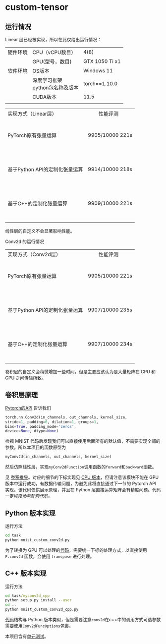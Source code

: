# custom-tensor


## 运行情况

Linear 层已经被实现，所以在此仅给出运行情况：

||||
|--------|--------------|--------------------------|
|硬件环境|CPU（vCPU数目）|4(8)|
||GPU(型号，数目)| GTX 1050 Ti x1|
|软件环境|OS版本|Windows 11|
||深度学习框架<br>python包名称及版本|torch==1.10.0|
||CUDA版本|11.5|
||||

|||
|---------------|---------------------------|
| 实现方式（Linear层）| &nbsp; &nbsp; &nbsp; &nbsp; 性能评测 |
|<br/> <br/>PyTorch原有张量运算<br/> <br/>&nbsp;| 9905/10000 221s |
|<br/> <br/>基于Python API的定制化张量运算<br/> <br/>&nbsp;|9914/10000  218s|
|<br/> <br/>基于C++的定制化张量运算<br/> <br/>&nbsp;|9909/10000 221s|
||||

线性层的自定义不会显著影响性能。

Conv2d 的运行情况

|||
|---------------|---------------------------|
| 实现方式（Conv2d层）| &nbsp; &nbsp; &nbsp; &nbsp; 性能评测 |
|<br/> <br/>PyTorch原有张量运算<br/> <br/>&nbsp;|9905/10000 221s|
|<br/> <br/>基于Python API的定制化张量运算<br/> <br/>&nbsp;|9907/10000  235s|
|<br/> <br/>基于C++的定制化张量运算<br/> <br/>&nbsp;|9907/10000 234s|
||||

卷积层的自定义会稍微增加一些时间，但是主要应该认为是大量矩阵在 CPU 和 GPU 之间传输所致。

## 卷积层原理

[Pytorch的API](https://pytorch.org/docs/master/generated/torch.nn.Conv2d.html#torch.nn.Conv2d) 告诉我们
```python
torch.nn.Conv2d(in_channels, out_channels, kernel_size, 
stride=1, padding=0, dilation=1, groups=1, 
bias=True, padding_mode='zeros', 
device=None, dtype=None)
```
检视 MNIST 代码后发现我们可以直接使用后面所有的默认值，不需要实现全部的参数。所以本项目的函数原型为
```python
myConv2d(in_channels, out_channels, kernel_size)
```

然后仿照线性层，实现`myConv2dFunction`调用函数的`forward`和`backward`函数。

见 [卷积推导](https://logcreative.github.io/custom-tensor/img/conv.pdf)。对应的细节的下标实现见 [CPU 版本](task/custom_conv2d_cpu.py)，但请注意该模块不能在 GPU 版本中运行成功，有数据传输问题，为避免此将直接通过下一节的 Pytorch API 实现。该代码仅供展示原理，并且在 Python 层直接运算矩阵会有精度问题。代码一定程度参考[配套代码](https://github.com/microsoft/ai-edu/blob/master/%E5%9F%BA%E7%A1%80%E6%95%99%E7%A8%8B/A2-%E7%A5%9E%E7%BB%8F%E7%BD%91%E7%BB%9C%E5%9F%BA%E6%9C%AC%E5%8E%9F%E7%90%86/%E7%AC%AC8%E6%AD%A5%20-%20%E5%8D%B7%E7%A7%AF%E7%A5%9E%E7%BB%8F%E7%BD%91%E7%BB%9C/src/ch17-CNNBasic/MiniFramework/ConvLayer.py)。

## Python 版本实现

运行方法

```cmd
cd task
python mnist_custom_conv2d.py
```

为了转换为 GPU 可以处理的[代码](task/custom_conv2d.py)，需要统一下标的处理方式，以直接使用 `F.conv2d` 函数，会使用 `transpose` 进行处理。

## C++ 版本实现

运行方法

```cmd
cd task/myconv2d_cpp
python setup.py install --user
cd ..
python mnist_custom_conv2d_cpp.py
```

[代码](task/myconv2d_cpp/myconv2d.cpp)结构与 Python 版本类似，但是需要注意`conv2d`在c++中的调用方式可选参数需要使用`Conv2dFuncOptions`包裹。

本项目含有[单元测试](task/convtest.py)。